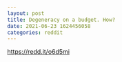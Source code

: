 ```yaml
--- 
layout: post 
title: Degeneracy on a budget. How? 
date: 2021-06-23 1624456058 
categories: reddit 
--- 
```

https://redd.it/o6d5mi